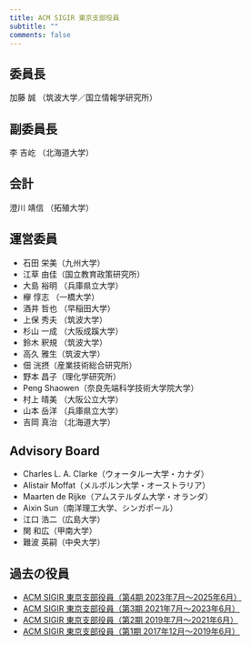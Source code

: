 ```yaml
---
title: ACM SIGIR 東京支部役員
subtitle: ""
comments: false
---
```


## 委員長

加藤 誠 （筑波大学／国立情報学研究所）

## 副委員長

李 吉屹 （北海道大学）

## 会計

澄川 靖信 （拓殖大学）

## 運営委員

- 石田 栄美（九州大学）
- 江草 由佳（国立教育政策研究所）
- 大島 裕明 （兵庫県立大学）
- 欅 惇志 （一橋大学）
- 酒井 哲也 （早稲田大学）
- 上保 秀夫 （筑波大学）
- 杉山 一成 （大阪成蹊大学）
- 鈴木 釈規 （筑波大学）
- 高久 雅生（筑波大学）
- 佃 洸摂（産業技術総合研究所）
- 野本 昌子（理化学研究所）
- Peng Shaowen（奈良先端科学技術大学院大学）
- 村上 晴美 （大阪公立大学）
- 山本 岳洋 （兵庫県立大学）
- 吉岡 真治 （北海道大学）

## Advisory Board

- Charles L.  A. Clarke（ウォータルー大学・カナダ）
- Alistair Moffat（メルボルン大学・オーストラリア）
- Maarten de Rijke（アムステルダム大学・オランダ）
- Aixin Sun（南洋理工大学、シンガポール）
- 江口 浩二（広島大学）
- 関 和広（甲南大学）
- 難波 英嗣（中央大学）

## 過去の役員

- [ACM SIGIR 東京支部役員（第4期 2023年7月〜2025年6月）](/page/organization_4/)
- [ACM SIGIR 東京支部役員（第3期 2021年7月〜2023年6月）](/page/organization_3/)
- [ACM SIGIR 東京支部役員（第2期 2019年7月〜2021年6月）](/page/organization_2/)
- [ACM SIGIR 東京支部役員（第1期 2017年12月〜2019年6月）](/page/organization_1/)
